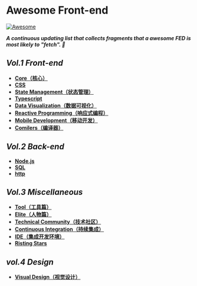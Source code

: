 # Awesome Front-end

[![Awesome](https://cdn.rawgit.com/sindresorhus/awesome/d7305f38d29fed78fa85652e3a63e154dd8e8829/media/badge.svg)](https://github.com/ulivz/awesome-front-end)

_**A continuous updating list that collects fragments that a awesome FED is most likely to "fetch". 🍻**_

## _Vol.1 Front-end_

- [**Core（核心）**](src/core.md)
- [**CSS**](src/css.md)
- [**State Management（状态管理）**](src/state-management.md)
- [**Typescript**](src/typescript.md)
- [**Data Visualization（数据可视化）**](src/data-visualization.md)
- [**Reactive Programming（响应式编程）**](src/reactive-programming.md)
- [**Mobile Development（移动开发）**](src/mobile.md)
- [**Comilers（编译器）**](src/compilers.md)

## _Vol.2 Back-end_

- [**Node.js**](src/nodejs.md)
- [**SQL**](src/sql.md)
- [**http**](src/http.md)

## _Vol.3 Miscellaneous_

- [**Tool（工具篇）**](src/tool.md)
- [**Elite（人物篇）**](src/elite.md)
- [**Technical Community（技术社区）**](src/community.md)
- [**Continuous Integration（持续集成）**](src/ci.md)
- [**IDE（集成开发环境）**](src/ide.md)
- [**Risting Stars**](src/ristingstars.md)

## _vol.4 Design_

- [**Visual Design（视觉设计）**](src/design.md)
